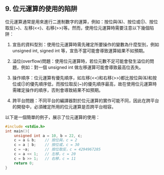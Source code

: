 ## 9. 位元運算的使用的陷阱

位元運算通常是用來進行二進制數字的運算，例如：按位與(&)、按位或(|)、按位取反(~)、左移(<<)、右移(>>)等。然而，使用位元運算時需要注意以下幾個陷阱：

1. 宣告的資料型別：使用位元運算時需先確定所要操作的變數為什麼型別，例如 unsigned int, signed int 等，宣告不當可能會導致運算結果不如預期。

2. 溢位(overflow)問題：使用位元運算時，若位元數不足可能會發生溢位的問題，例如：對一個 unsigned int 做左移運算可能會導致最高位丟失。

3. 操作順序：位元運算有優先順序，如左移(<<)和右移(>>)都比按位與(&)和按位或(|)的優先順序低，而按位取反(~)的優先順序最高，故在使用位元運算時需確定操作的順序，否則會導致結果不如預期。

4. 跨平台問題：不同平台的編譯器對於位元運算的實作可能不同，因此在跨平台的開發中，必須確定所用的位元運算是否跨平台相容。

以下是一個簡單的例子，展示了位元運算的使用：

```c
#include <stdio.h>
int main(){
    unsigned int a = 10, b = 22, c;
    c = a & b;    // 按位與，c = 2
    c = a | b;    // 按位或，c = 30
    c = ~a;       // 按位取反，c = 4294967285
    c = a << 1;   // 左移，c = 20
    c = b >> 1;   // 右移，c = 11
    return 0;
}
```